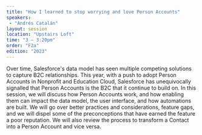 ```yaml
---
title: "How I learned to stop worrying and love Person Accounts"
speakers:
 - "Andrés Catalán"
layout: session
location: "Upstairs Loft"
time: "3 — 3:20pm"
order: "F2a"
edition: "2023"
---
```


Over time, Salesforce's data model has seen multiple competing solutions to capture B2C relationships. This year, with a push to adopt Person Accounts in Nonprofit and Education Cloud, Salesforce has unequivocally signalled that Person Accounts is the B2C that it continue to build on. In this session, we will discuss how Person Accounts work, and how enabling them can impact the data model, the user interface, and how automations are built. We will go over better practices and considerations, feature gaps, and we will dispel some of the preconceptions that have earned the feature a poor reputation. We will also review the process to transform a Contact into a Person Account and vice versa.
